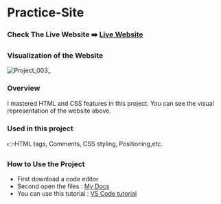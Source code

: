 # Practice-Site

### Check The Live Website ➡️ [Live Website](https://sekunev.github.io/Projects/10_Parallax-website/)


### Visualization of the Website
![Project_003_](https://user-images.githubusercontent.com/101554737/185703291-bf2949d6-0ac7-468f-91c2-1b6257a68911.gif)



### Overview
I mastered HTML and CSS features in this project. You can see the visual representation of the website above.

### Used in this project
👉HTML tags, Comments, CSS styling, Positioning,etc.

### How to Use the Project
+ First download a code editor
+ Second open the files : [My Docs](https://github.com/Sekunev/Projects/tree/main/10_Parallax-website)
+ You can use this tutorial : [VS Code tutorial](https://www.youtube.com/watch?v=fJEbVCrEMSE)

